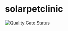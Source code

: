 # solarpetclinic

[![Quality Gate Status](https://sonarcloud.io/api/project_badges/measure?project=victor-vm_solarpetclinic&metric=alert_status)](https://sonarcloud.io/summary/new_code?id=victor-vm_solarpetclinic)
